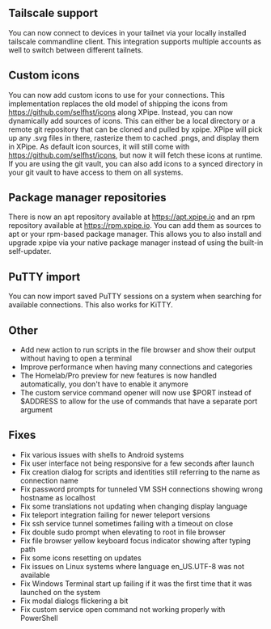## Tailscale support

You can now connect to devices in your tailnet via your locally installed tailscale commandline client. This integration supports multiple accounts as well to switch between different tailnets.

## Custom icons

You can now add custom icons to use for your connections. This implementation replaces the old model of shipping the icons from https://github.com/selfhst/icons along XPipe. Instead, you can now dynamically add sources of icons. This can either be a local directory or a remote git repository that can be cloned and pulled by xpipe. XPipe will pick up any .svg files in there, rasterize them to cached .pngs, and display them in XPipe. As default icon sources, it will still come with https://github.com/selfhst/icons, but now it will fetch these icons at runtime. If you are using the git vault, you can also add icons to a synced directory in your git vault to have access to them on all systems.

## Package manager repositories

There is now an apt repository available at https://apt.xpipe.io and an rpm repository available at https://rpm.xpipe.io. You can add them as sources to apt or your rpm-based package manager. This allows you to also install and upgrade xpipe via your native package manager instead of using the built-in self-updater. 

## PuTTY import

You can now import saved PuTTY sessions on a system when searching for available connections. This also works for KiTTY.

## Other

- Add new action to run scripts in the file browser and show their output without having to open a terminal
- Improve performance when having many connections and categories
- The Homelab/Pro preview for new features is now handled automatically, you don't have to enable it anymore
- The custom service command opener will now use \$PORT instead of \$ADDRESS to allow for the use of commands that have a separate port argument

## Fixes

- Fix various issues with shells to Android systems
- Fix user interface not being responsive for a few seconds after launch
- Fix creation dialog for scripts and identities still referring to the name as connection name
- Fix password prompts for tunneled VM SSH connections showing wrong hostname as localhost
- Fix some translations not updating when changing display language
- Fix teleport integration failing for newer teleport versions
- Fix ssh service tunnel sometimes failing with a timeout on close
- Fix double sudo prompt when elevating to root in file browser
- Fix file browser yellow keyboard focus indicator showing after typing path
- Fix some icons resetting on updates
- Fix issues on Linux systems where language en_US.UTF-8 was not available
- Fix Windows Terminal start up failing if it was the first time that it was launched on the system
- Fix modal dialogs flickering a bit
- Fix custom service open command not working properly with PowerShell
